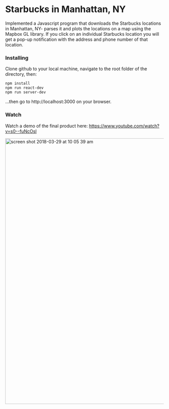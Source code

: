 # Starbucks in Manhattan, NY

Implemented a Javascript program that downloads the Starbucks locations in Manhattan, NY- parses it and plots the locations on a map using the Mapbox GL library. If you click on an individual Starbucks location you will get a pop-up notification with the address and phone number of that location.

### Installing

Clone github to your local machine, navigate to the root folder of the directory, then:

```shell
npm install
npm run react-dev
npm run server-dev
```
...then go to http://localhost:3000 on your browser.

### Watch

Watch a demo of the final product here: https://www.youtube.com/watch?v=s0--fuNcOsI

<img width="842" alt="screen shot 2018-03-29 at 10 05 39 am" src="https://user-images.githubusercontent.com/19557880/38103033-047afa2a-333a-11e8-8738-351b9cc21d18.png">

